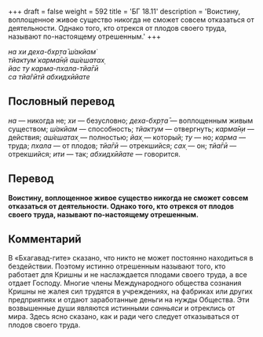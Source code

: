 +++
draft = false
weight = 592
title = 'БГ 18.11'
description = 'Воистину, воплощенное живое существо никогда не сможет совсем отказаться от деятельности. Однако того, кто отрекся от плодов своего труда, называют по-настоящему отрешенным.'
+++

_на хи деха-бхр̣та̄ ш́акйам̇  
тйактум̇ карма̄н̣й аш́ешатах̣  
йас ту карма-пхала-тйа̄гӣ  
са тйа̄гӣтй абхидхӣйате_

## Пословный перевод

_на_ — никогда не; _хи_ — безусловно; _деха_\-_бхр̣та̄_ — воплощенным живым существом; _ш́акйам_ — способность; _тйактум_ — отвергнуть; _карма̄н̣и_ — действия; _аш́ешатах̣_ — полностью; _йах̣_ — который; _ту_ — но; _карма_ — труда; _пхала_ — от плодов; _тйа̄гӣ_ — отрекшийся; _сах̣_ — он; _тйа̄гӣ_ — отрекшийся; _ити_ — так; _абхидхӣйате_ — говорится.

## Перевод

**Воистину, воплощенное живое существо никогда не сможет совсем отказаться от деятельности. Однако того, кто отрекся от плодов своего труда, называют по-настоящему отрешенным.**

## Комментарий

В «Бхагавад-гите» сказано, что никто не может постоянно находиться в бездействии. Поэтому истинно отрешенным называют того, кто работает для Кришны и не наслаждается плодами своего труда, а все отдает Господу. Многие члены Международного общества сознания Кришны не жалея сил трудятся в учреждениях, на фабриках или других предприятиях и отдают заработанные деньги на нужды Общества. Эти возвышенные души являются истинными _санньяси_ и отреклись от мира. Здесь ясно сказано, как и ради чего следует отказываться от плодов своего труда.
